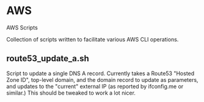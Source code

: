 # AWS
AWS Scripts

Collection of scripts written to facilitate various AWS CLI operations.

## route53_update_a.sh

Script to update a single DNS A record.  Currently takes a Route53 
"Hosted Zone ID", top-level domain, and the domain record to update
as parameters, and updates to the "current" external IP (as reported
by ifconfig.me or similar.)  This should be tweaked to work a lot 
nicer.

